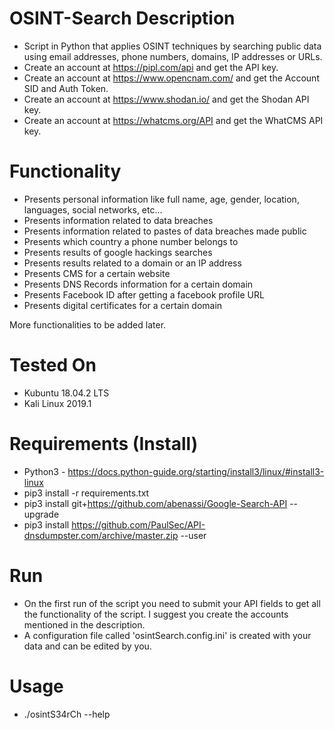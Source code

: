 # OSINT-Search Description
- Script in Python that applies OSINT techniques by searching public data using email addresses, phone numbers, domains, IP addresses or URLs.
- Create an account at https://pipl.com/api and get the API key.
- Create an account at https://www.opencnam.com/ and get the Account SID and Auth Token.
- Create an account at https://www.shodan.io/ and get the Shodan API key.
- Create an account at https://whatcms.org/API and get the WhatCMS API key.

# Functionality

- Presents personal information like full name, age, gender, location, languages, social networks, etc...
- Presents information related to data breaches
- Presents information related to pastes of data breaches made public
- Presents which country a phone number belongs to
- Presents results of google hackings searches
- Presents results related to a domain or an IP address
- Presents CMS for a certain website
- Presents DNS Records information for a certain domain
- Presents Facebook ID after getting a facebook profile URL
- Presents digital certificates for a certain domain

More functionalities to be added later.

# Tested On

- Kubuntu 18.04.2 LTS
- Kali Linux 2019.1

# Requirements (Install)

- Python3 - https://docs.python-guide.org/starting/install3/linux/#install3-linux
- pip3 install -r requirements.txt
- pip3 install git+https://github.com/abenassi/Google-Search-API --upgrade
- pip3 install https://github.com/PaulSec/API-dnsdumpster.com/archive/master.zip --user

# Run

- On the first run of the script you need to submit your API fields to get all the functionality of the script. I suggest you create the accounts mentioned in the description.
- A configuration file called 'osintSearch.config.ini' is created with your data and can be edited by you.

# Usage

- ./osintS34rCh --help
